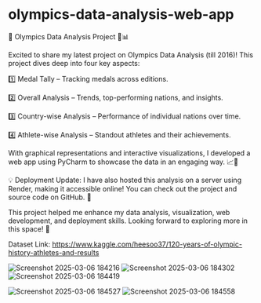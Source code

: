 # olympics-data-analysis-web-app
🚀 Olympics Data Analysis Project 🏅📊

Excited to share my latest project on Olympics Data Analysis (till 2016)! This project dives deep into four key aspects:

1️⃣ Medal Tally – Tracking medals across editions.

2️⃣ Overall Analysis – Trends, top-performing nations, and insights.

3️⃣ Country-wise Analysis – Performance of individual nations over time.

4️⃣ Athlete-wise Analysis – Standout athletes and their achievements.

With graphical representations and interactive visualizations, I developed a web app using PyCharm to showcase the data in an engaging way. 📈🎯

💡 Deployment Update: I have also hosted this analysis on a server using Render, making it accessible online! You can check out the project and source code on GitHub. 🔗

This project helped me enhance my data analysis, visualization, web development, and deployment skills. Looking forward to exploring more in this space! 🚀

Dataset Link: https://www.kaggle.com/heesoo37/120-years-of-olympic-history-athletes-and-results


![Screenshot 2025-03-06 184216](https://github.com/user-attachments/assets/c73530ce-ad31-4262-aa5c-d20c44b1416c)
![Screenshot 2025-03-06 184302](https://github.com/user-attachments/assets/6ba2cc78-1ada-44f7-9ea1-1b5768cf4c40)
![Screenshot 2025-03-06 184419](https://github.com/user-attachments/assets/afe51224-babf-4fe9-8f6c-d06b35ee83c3)


![Screenshot 2025-03-06 184527](https://github.com/user-attachments/assets/5e6de38d-7c66-4958-9360-af7554d2a107)
![Screenshot 2025-03-06 184558](https://github.com/user-attachments/assets/c8a9c1cc-8977-4c71-85b3-cf3da5981d6b)
